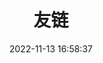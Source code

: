 ---
title: 友链
date: 2022-11-13 16:58:37
layout: links
links:
  - name: ChrAlpha's Blog
    url: https://chralpha.com
    avatar: https://cdn.jsdelivr.net/npm/chrdnx@1.0.10/img/head-round.png
    target: _blank
    backgroundColor: '#fff'
    textColor: '#8e7f7f'
    desc: Cards 主题作者
  - name: 木子苑
    url: https://www.liypoi.top/
    avatar: https://image.liypoi.top/Blog_Picture/cat.jpg
    target: _blank
    backgroundColor: '#fff'
    textColor: '#8e7f7f'
    desc: Just For Fun
---